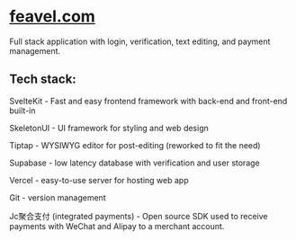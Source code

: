 # [feavel.com](https://feavel.com)

Full stack application with login, verification, text editing, and payment management.

## Tech stack:

SvelteKit - Fast and easy frontend framework with back-end and front-end built-in

SkeletonUI - UI framework for styling and web design

Tiptap - WYSIWYG editor for post-editing (reworked to fit the need)

Supabase - low latency database with verification and user storage

Vercel - easy-to-use server for hosting web app

Git - version management

Jc聚合支付 (integrated payments) - Open source SDK used to receive payments with WeChat and Alipay to a merchant account.

